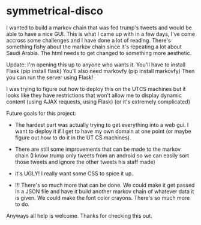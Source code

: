 # symmetrical-disco
I wanted to build a markov chain that was fed trump's tweets and would be able to have a nice GUI. This is what I came up with in a few days, I've come accross some challenges and I have done a lot of reading. There's something fishy about the markov chain since it's repeating a lot about Saudi Arabia. The html needs to get changed to something more aesthetic. 

Update: I'm opening this up to anyone who wants it. 
You'll have to install Flask (pip install flask)
You'll also need markovfy (pip install markovfy)
Then you can run the server using Flask!

I was trying to figure out how to deploy this on the UTCS machines but it looks like they have restrictions that won't allow me to display dynamic content (using AJAX requests, using Flask) (or it's extremely complicated)

Future goals for this project:

- The hardest part was actually trying to get everything into a web gui. I want to deploy it if I get to have my own domain at one point (or maybe figure out how to do it in the UT CS machines). 

- There are still some improvements that can be made to the markov chain (I know trump only tweets from an android so we can easily sort those tweets and ignore the other tweets his staff made) 

- it's UGLY! I really want some CSS to spice it up. 

- !!! There's so much more that can be done. We could make it get passed in a JSON file and have it build another markov chain of whatever data it is given. We could make the font color crayons. There's so much more to do. 


Anyways all help is welcome. Thanks for checking this out. 



